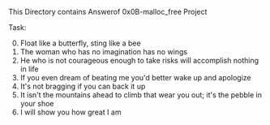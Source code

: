 This Directory contains Answerof 0x0B-malloc_free Project

Task:

0. Float like a butterfly, sting like a bee 
1. The woman who has no imagination has no wings 
2. He who is not courageous enough to take risks will accomplish nothing in life 
3. If you even dream of beating me you'd better wake up and apologize 
4. It's not bragging if you can back it up 
5. It isn't the mountains ahead to climb that wear you out; it's the pebble in your shoe 
6. I will show you how great I am 


